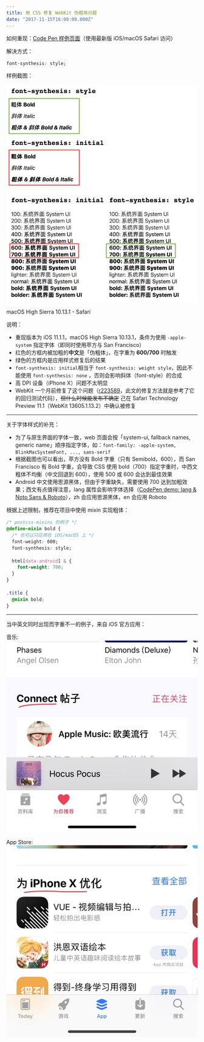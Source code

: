 ```yaml
---
title: 用 CSS 修复 WebKit 伪粗体问题
date: "2017-11-15T16:08:00.000Z"
---
```


如何重现：[Code Pen 样例页面](https://link.zhihu.com/?target=https%3A//codepen.io/ambarli/full/XzgYeP/)（使用最新版 iOS/macOS Safari 访问）

解决方式：

```css
font-synthesis: style;
```

样例截图：

![样例](./images/v2-212aa171f1a0a8a72a6edd315148d4ab_hd.jpg)

macOS High Sierra 10.13.1 - Safari

说明：

* 重现版本为 iOS 11.1.1，macOS High Sierra 10.13.1，条件为使用 `-apple-system` 指定字体（即同时使用苹方与 San Francisco）
* 红色的方框内被加粗的**中文**是「伪粗体」，在字重为 **600/700** 时触发
* 绿色的方框内是应用样式修复后的结果
* `font-synthesis: initial`相当于 `font-synthesis: weight style`，因此不能使用 `font-synthesis: none` ，否则会影响斜体（font-style）的合成
* 高 DPI 设备（iPhone X）问题不太明显
* WebKit 一个月前修复了这个问题（[r223589](https://link.zhihu.com/?target=https%3A//trac.webkit.org/changeset/223589/webkit)，此文的修复方法就是参考了它的回归测试代码），<del>但什么时候能发布不确定</del> 己在 Safari Technology Preview 11.1（WebKit 13605.1.13.2）中确认被修复

---

关于字体样式的补充：

* 为了与原生界面的字体一致，web 页面会按「system-ui, fallback names, generic name」顺序指定字体，如：`font-family: -apple-system, BlinkMacSystemFont, ..., sans-serif`
* 根据截图也可以看出，苹方没有 Bold 字重（只有 Semibold，600），而 San Francisco 有 Bold 字重，会导致 CSS 使用 bold（700）指定字重时，中西文粗体不均衡（中文回退到 600），使用 500 或 600 会达到最佳效果
* Android 中文使用思源黑体，但由于字重缺失，需要使用 700 达到加粗效果；西文有点值得注意，lang 属性会影响字体选择（[CodePen demo: lang & Noto Sans & Roboto](https://link.zhihu.com/?target=https%3A//codepen.io/ambarli/pen/XzaEPr)），zh 会应用思源黑体，en 会应用 Roboto

根据上述限制，推荐在项目中使用 mixin 实现粗体：

```css
/* postcss-mixins 的例子 */
@define-mixin bold {
  /* 也可以只应用在 iOS/macOS 上 */
  font-weight: 600;
  font-synthesis: style;

  html[data-android] & {
    font-weight: 700;
  }
}

.title {
  @mixin bold;
}
```

---

当中英文同时出现而字重不一的例子，来自 iOS 官方应用：

音乐: ![音乐](./images/v2-1a88bbea80eee6974484616b9dab2db1_hd.jpg)

App Store: ![App Store](./images/v2-769e7f5b62038b86699183beb158ea68_hd.jpg)
